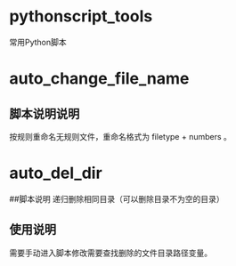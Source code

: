 # pythonscript_tools
常用Python脚本
# auto_change_file_name
## 脚本说明说明 
按规则重命名无规则文件，重命名格式为 filetype + numbers 。

# auto_del_dir

##脚本说明
递归删除相同目录（可以删除目录不为空的目录）

## 使用说明
需要手动进入脚本修改需要查找删除的文件目录路径变量。
